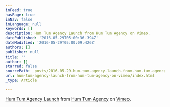 ```yaml
---
inFeed: true
hasPage: true
inNav: false
inLanguage: null
keywords: []
description: Hum Tum Agency Launch from Hum Tum Agency on Vimeo.
datePublished: '2016-05-29T05:00:36.394Z'
dateModified: '2016-05-29T05:00:09.426Z'
authors: []
publisher: null
title: ''
author: []
starred: false
sourcePath: _posts/2016-05-29-hum-tum-agency-launch-from-hum-tum-agency-on-vimeo.md
url: hum-tum-agency-launch-from-hum-tum-agency-on-vimeo/index.html
_type: Article

---
```

[Hum Tum Agency Launch][0] from [Hum Tum Agency][1] on [Vimeo][2].

[0]: https://vimeo.com/82613278
[1]: https://vimeo.com/humtumagency
[2]: https://vimeo.com/